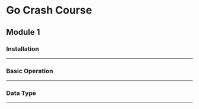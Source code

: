 # Go Crash Course

## Module 1

### Installation

---

### Basic Operation

---

### Data Type

--- 
